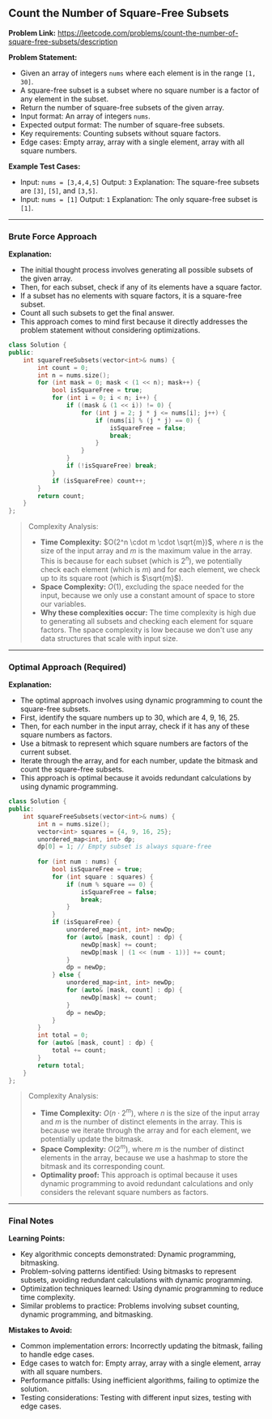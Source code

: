 ## Count the Number of Square-Free Subsets

**Problem Link:** https://leetcode.com/problems/count-the-number-of-square-free-subsets/description

**Problem Statement:**
- Given an array of integers `nums` where each element is in the range `[1, 30]`.
- A square-free subset is a subset where no square number is a factor of any element in the subset.
- Return the number of square-free subsets of the given array.
- Input format: An array of integers `nums`.
- Expected output format: The number of square-free subsets.
- Key requirements: Counting subsets without square factors.
- Edge cases: Empty array, array with a single element, array with all square numbers.

**Example Test Cases:**
- Input: `nums = [3,4,4,5]`
  Output: `3`
  Explanation: The square-free subsets are `[3]`, `[5]`, and `[3,5]`.
- Input: `nums = [1]`
  Output: `1`
  Explanation: The only square-free subset is `[1]`.

---

### Brute Force Approach

**Explanation:**
- The initial thought process involves generating all possible subsets of the given array.
- Then, for each subset, check if any of its elements have a square factor.
- If a subset has no elements with square factors, it is a square-free subset.
- Count all such subsets to get the final answer.
- This approach comes to mind first because it directly addresses the problem statement without considering optimizations.

```cpp
class Solution {
public:
    int squareFreeSubsets(vector<int>& nums) {
        int count = 0;
        int n = nums.size();
        for (int mask = 0; mask < (1 << n); mask++) {
            bool isSquareFree = true;
            for (int i = 0; i < n; i++) {
                if ((mask & (1 << i)) != 0) {
                    for (int j = 2; j * j <= nums[i]; j++) {
                        if (nums[i] % (j * j) == 0) {
                            isSquareFree = false;
                            break;
                        }
                    }
                }
                if (!isSquareFree) break;
            }
            if (isSquareFree) count++;
        }
        return count;
    }
};
```

> Complexity Analysis:
> - **Time Complexity:** $O(2^n \cdot m \cdot \sqrt{m})$, where $n$ is the size of the input array and $m$ is the maximum value in the array. This is because for each subset (which is $2^n$), we potentially check each element (which is $m$) and for each element, we check up to its square root (which is $\sqrt{m}$).
> - **Space Complexity:** $O(1)$, excluding the space needed for the input, because we only use a constant amount of space to store our variables.
> - **Why these complexities occur:** The time complexity is high due to generating all subsets and checking each element for square factors. The space complexity is low because we don't use any data structures that scale with input size.

---

### Optimal Approach (Required)

**Explanation:**
- The optimal approach involves using dynamic programming to count the square-free subsets.
- First, identify the square numbers up to 30, which are 4, 9, 16, 25.
- Then, for each number in the input array, check if it has any of these square numbers as factors.
- Use a bitmask to represent which square numbers are factors of the current subset.
- Iterate through the array, and for each number, update the bitmask and count the square-free subsets.
- This approach is optimal because it avoids redundant calculations by using dynamic programming.

```cpp
class Solution {
public:
    int squareFreeSubsets(vector<int>& nums) {
        int n = nums.size();
        vector<int> squares = {4, 9, 16, 25};
        unordered_map<int, int> dp;
        dp[0] = 1; // Empty subset is always square-free
        
        for (int num : nums) {
            bool isSquareFree = true;
            for (int square : squares) {
                if (num % square == 0) {
                    isSquareFree = false;
                    break;
                }
            }
            if (isSquareFree) {
                unordered_map<int, int> newDp;
                for (auto& [mask, count] : dp) {
                    newDp[mask] += count;
                    newDp[mask | (1 << (num - 1))] += count;
                }
                dp = newDp;
            } else {
                unordered_map<int, int> newDp;
                for (auto& [mask, count] : dp) {
                    newDp[mask] += count;
                }
                dp = newDp;
            }
        }
        int total = 0;
        for (auto& [mask, count] : dp) {
            total += count;
        }
        return total;
    }
};
```

> Complexity Analysis:
> - **Time Complexity:** $O(n \cdot 2^m)$, where $n$ is the size of the input array and $m$ is the number of distinct elements in the array. This is because we iterate through the array and for each element, we potentially update the bitmask.
> - **Space Complexity:** $O(2^m)$, where $m$ is the number of distinct elements in the array, because we use a hashmap to store the bitmask and its corresponding count.
> - **Optimality proof:** This approach is optimal because it uses dynamic programming to avoid redundant calculations and only considers the relevant square numbers as factors.

---

### Final Notes

**Learning Points:**
- Key algorithmic concepts demonstrated: Dynamic programming, bitmasking.
- Problem-solving patterns identified: Using bitmasks to represent subsets, avoiding redundant calculations with dynamic programming.
- Optimization techniques learned: Using dynamic programming to reduce time complexity.
- Similar problems to practice: Problems involving subset counting, dynamic programming, and bitmasking.

**Mistakes to Avoid:**
- Common implementation errors: Incorrectly updating the bitmask, failing to handle edge cases.
- Edge cases to watch for: Empty array, array with a single element, array with all square numbers.
- Performance pitfalls: Using inefficient algorithms, failing to optimize the solution.
- Testing considerations: Testing with different input sizes, testing with edge cases.